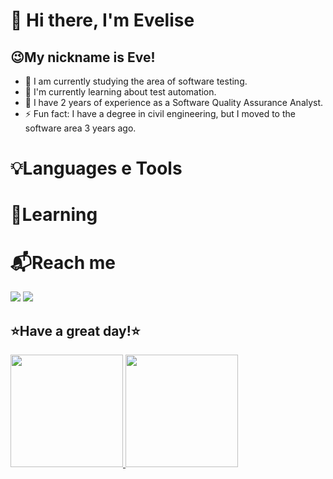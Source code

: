 # 👋 Hi there, I'm Evelise
## 😉My nickname is Eve!


- 🔭 I am currently studying the area of ​​software testing.
- 🌱 I'm currently learning about test automation.
- ​👔​ I have 2 years of experience as a Software Quality Assurance Analyst.
- ⚡ Fun fact: I have a degree in civil engineering, but I moved to the software area 3 years ago.

# 💡​Languages e Tools
<div>
<link rel="stylesheet" type='text/css' href="https://cdn.jsdelivr.net/gh/devicons/devicon@latest/devicon.min.css" />
          

</div>

# 🏁​Learning


# 📬​Reach me
<div>
<a href="https://instagram.com/everiveros" target="_blank"><img loading="lazy" src="https://img.shields.io/badge/-Instagram-%23E4405F?style=for-the-badge&logo=instagram&logoColor=white" target="_blank"></a>
<a href="https://www.linkedin.com/in/evelise-riveros-ortega-7ab1a3b0" target="_blank"><img loading="lazy" src="https://img.shields.io/badge/-LinkedIn-%230077B5?style=for-the-badge&logo=linkedin&logoColor=white" target="_blank"></a>   
</div>

## ⭐Have a great day!⭐

<div>
<a href="https://github.com/EveRiveros">
<img loading="lazy" height="180em" src="https://github-readme-stats.vercel.app/api/top-langs/?username=seu-usuário-aqui&layout=compact&langs_count=7&theme=dracula"/>
<img loading="lazy" height="180em" src="https://github-readme-stats.vercel.app/api?username=seu-usuário-aqui&show_icons=true&theme=dracula&include_all_commits=true&count_private=true"/>
</div>
          
          
          
          
          

    
